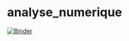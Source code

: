 # analyse_numerique
[![Binder](https://mybinder.org/badge_logo.svg)](https://mybinder.org/v2/gh/nadaboudhina/analyse_numerique/main)
